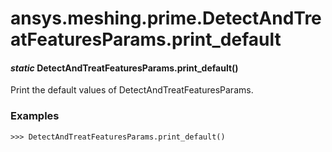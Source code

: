 # ansys.meshing.prime.DetectAndTreatFeaturesParams.print_default

#### *static* DetectAndTreatFeaturesParams.print_default()

Print the default values of DetectAndTreatFeaturesParams.

### Examples

```pycon
>>> DetectAndTreatFeaturesParams.print_default()
```

<!-- !! processed by numpydoc !! -->
